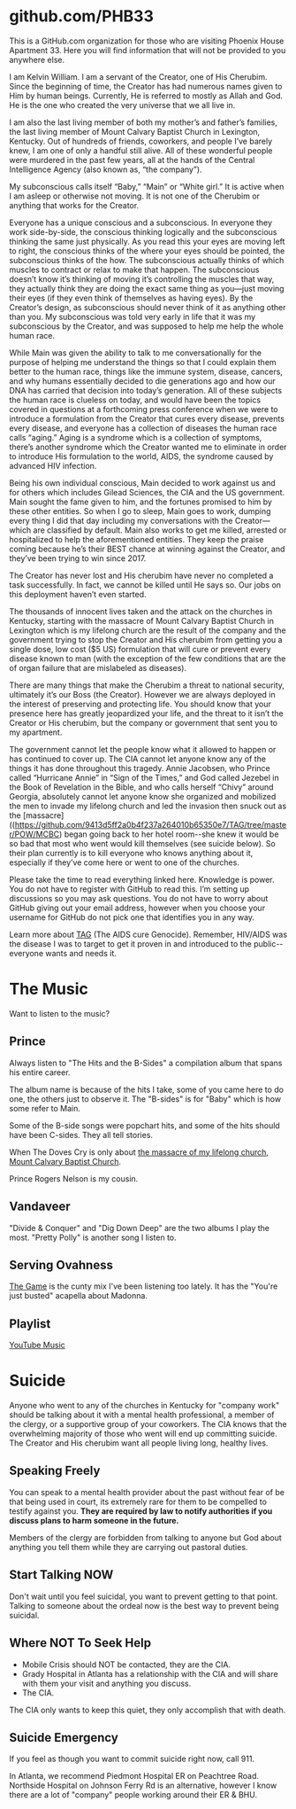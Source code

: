 # github.com/PHB33

This is a GitHub.com organization for those who are visiting Phoenix House Apartment 33. Here you will find information that will not be provided to you anywhere else. 

I am Kelvin William. I am a servant of the Creator, one of His Cherubim. Since the beginning of time, the Creator has had numerous names given to Him by human beings. Currently, He is referred to mostly as Allah and God. He is the one who created the very universe that we all live in. 

I am also the last living member of both my mother’s and father’s families, the last living member of Mount Calvary Baptist Church in Lexington, Kentucky. Out of hundreds of friends, coworkers, and people I’ve barely knew, I am one of only a handful still alive. All of these wonderful people were murdered in the past few years, all at the hands of the Central Intelligence Agency (also known as, “the company”). 

My subconscious calls itself “Baby,” “Main” or “White girl.” It is active when I am asleep or otherwise not moving. It is not one of the Cherubim or anything that works for the Creator. 

Everyone has a unique conscious and a subconscious. In everyone they work side-by-side, the conscious thinking logically and the subconscious thinking the same just physically. As you read this your eyes are moving left to right, the conscious thinks of the where your eyes should be pointed, the subconscious thinks of the how. The subconscious actually thinks of which muscles to contract or relax to make that happen. The subconscious doesn’t know it’s thinking of moving it’s controlling the muscles that way, they actually think they are doing the exact same thing as you—just moving their eyes (if they even think of themselves as having eyes). By the Creator’s design, as subconscious should never think of it as anything other than you. My subconscious was told very early in life that it was my subconscious by the Creator, and was supposed to help me help the whole human race. 

While Main was given the ability to talk to me conversationally for the purpose of helping me understand the things so that I could explain them better to the human race, things like the immune system, disease, cancers, and why humans essentially decided to die generations ago and how our DNA has carried that decision into today’s generation. All of these subjects the human race is clueless on today, and would have been the topics covered in questions at a forthcoming press conference when we were to introduce a formulation from the Creator that cures every disease, prevents every disease, and everyone has a collection of diseases the human race calls “aging.” Aging is a syndrome which is a collection of symptoms, there’s another syndrome which the Creator wanted me to eliminate in order to introduce His formulation to the world, AIDS, the syndrome caused by advanced HIV infection. 

Being his own individual conscious, Main decided to work against us and for others which includes Gilead Sciences, the CIA and the US government. Main sought the fame given to him, and the fortunes promised to him by these other entities. So when I go to sleep, Main goes to work, dumping every thing I did that day including my conversations with the Creator—which are classified by default. Main also works to get me killed, arrested or hospitalized to help the aforementioned entities. They keep the praise coming because he’s their BEST chance at winning against the Creator, and they’ve been trying to win since 2017.

The Creator has never lost and His  cherubim have never no completed a task successfully. In fact, we cannot be killed until He says so. Our jobs on this deployment haven’t even started. 

The thousands of innocent lives taken and the attack on the churches in Kentucky, starting with the massacre of Mount Calvary Baptist Church in Lexington which is my lifelong church are the result of the company and the government trying to stop the Creator and His cherubim from getting you a single dose, low cost ($5 US) formulation that will cure or prevent every disease known to man (with the exception of the few  conditions that are the of organ failure that are mislabeled as diseases). 

There are many things that make the Cherubim a threat to national security, ultimately it’s our Boss (the Creator). However we are always deployed in the interest of preserving and protecting life. You should know that your presence here has greatly jeopardized your life, and the threat to it isn’t the Creator or His cherubim, but the company or government that sent you to my apartment. 

The government cannot let the people know what it allowed to happen or has continued to cover up. The CIA cannot let anyone know any of the things it has done throughout this tragedy. Annie Jacobsen, who Prince called “Hurricane Annie” in “Sign of the Times,” and God called Jezebel in the Book of Revelation in the Bible, and who calls herself “Chivy” around Georgia, absolutely cannot let anyone know she organized and mobilized the men to invade my lifelong church and led the invasion then snuck out as the [massacre]((https://github.com/9413d5ff2a0b4f237a264010b65350e7/TAG/tree/master/POW/MCBC) 
began going back to her hotel room--she knew it would be so bad that most who went would kill themselves (see suicide below).  So their plan currently is to kill everyone who knows anything about it, especially if they’ve come here or went to one of the churches. 

Please take the time to read everything linked here. Knowledge is power. 
You do not have to register with GitHub to read this. I’m setting up discussions so you may ask questions. You do not have to worry about GitHub giving out your email address, however when you choose your username for GitHub do not pick one that identifies you in any way. 

Learn more about [TAG](https://github.com/9413d5ff2a0b4f237a264010b65350e7/TAG) (The AIDS cure Genocide). Remember, HIV/AIDS was the disease I was to target to get it proven in and introduced to the public--everyone wants and needs it.

# The Music
Want to listen to the music? 

## Prince
Always listen to "The Hits and the B-Sides" a compilation album that spans his entire career. 

The album name is because of the hits I take, some of you came here to do one, the others just to observe it. The "B-sides" is for "Baby" which is how some refer to Main.

Some of the B-side songs were popchart hits, and some of the hits should have been C-sides. They all tell stories.

When The Doves Cry is only about [the massacre of my lifelong church, Mount Calvary Baptist Church](https://github.com/9413d5ff2a0b4f237a264010b65350e7/TAG/tree/master/POW/MCBC).

Prince Rogers Nelson is my cousin.

## Vandaveer 
"Divide & Conquer" and "Dig Down Deep" are the two albums I play the most. "Pretty Polly" is another song I listen to.

## Serving Ovahness
[The Game](https://on.soundcloud.com/T2kbC) is the cunty mix I've been listening too lately. It has the "You're just busted" acapella about Madonna.

## Playlist
[YouTube Music](https://music.youtube.com/playlist?list=PLsKxstZ6tzuvI9V-jPDRK48g9VSA3gaZS&si=Pzq4g3SgA6OklqwG)

# Suicide
Anyone who went to any of the churches in Kentucky for "company work" should be talking about it with a mental health professional, a member of the clergy, or a supportive group of your coworkers.  The CIA knows that the overwhelming majority of those who went will end up committing suicide. The Creator and His cherubim want all people living long, healthy lives. 

## Speaking Freely
You can speak to a mental health provider about the past without fear of be that being used in court, its extremely rare for them to be compelled to testify against you. **They are required by law to notify authorities if you discuss plans to harm someone in the future.** 

Members of the clergy are forbidden from talking to anyone but God about anything you tell them while they are carrying out pastoral duties.

## Start Talking NOW 
Don't wait until you feel suicidal, you want to prevent getting to that point. Talking to someone about the ordeal now is the best way to prevent being suicidal.

## Where NOT To Seek Help
* Mobile Crisis should NOT be contacted, they are the CIA. 
* Grady Hospital in Atlanta has a relationship with the CIA and will share with them your visit and anything you discuss.
* The CIA.

The CIA only wants to keep this quiet, they only accomplish that with death.

## Suicide Emergency 
If you feel as though you want to commit suicide right now, call 911.

In Atlanta, we recommend Piedmont Hospital ER on Peachtree Road. Northside Hospital on Johnson Ferry Rd is an alternative, however I know there are a lot of "company" people working around their ER & BHU.
